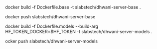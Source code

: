 
docker build -f Dockerfile.base -t slabstech/dhwani-server-base .

docker push slabstech/dhwani-server-base  

 docker build -f Dockerfile.models --build-arg HF_TOKEN_DOCKER=$HF_TOKEN -t slabstech/dhwani-server-models .

 ocker push slabstech/dhwani-server-models 
